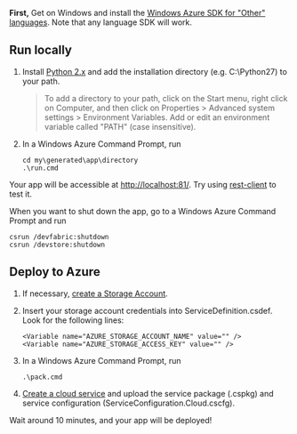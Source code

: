 **First,** Get on Windows and install the [Windows Azure SDK for "Other" languages][sdk]. 
Note that any language SDK will work.

  [sdk]: https://www.windowsazure.com/en-us/develop/other/

## Run locally

 1. Install [Python 2.x][] and add the installation directory (e.g. C:\Python27) to your path.

    > To add a directory to your path, click on the Start menu, right click on Computer, and then
    click on Properties > Advanced system settings > Environment Variables. Add or edit an
    environment variable called "PATH" (case insensitive).

  [python 2.x]: http://python.org/download/

 2. In a Windows Azure Command Prompt, run

        cd my\generated\app\directory
        .\run.cmd

Your app will be accessible at <http://localhost:81/>. Try using [rest-client][] to test it.

  [rest-client]: https://github.com/archiloque/rest-client#shell

When you want to shut down the app, go to a Windows Azure Command Prompt and run

    csrun /devfabric:shutdown
    csrun /devstore:shutdown

## Deploy to Azure

 1. If necessary, [create a Storage Account][portal storage].

  [portal storage]: https://manage.windowsazure.com/#Workspace/StorageExtension/storage

 2. Insert your storage account credentials into ServiceDefinition.csdef. Look
    for the following lines:

        <Variable name="AZURE_STORAGE_ACCOUNT_NAME" value="" />
        <Variable name="AZURE_STORAGE_ACCESS_KEY" value="" />

 3. In a Windows Azure Command Prompt, run

        .\pack.cmd

 4. [Create a cloud service][portal service] and upload the service package (.cspkg)
    and service configuration (ServiceConfiguration.Cloud.cscfg).

  [portal service]: https://manage.windowsazure.com/#Workspace/CloudServicesExtension/list

Wait around 10 minutes, and your app will be deployed!
